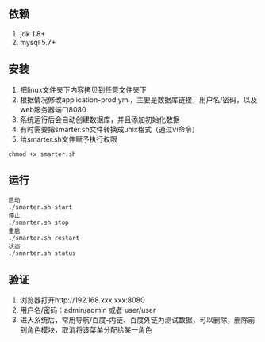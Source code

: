 ## 依赖
1. jdk 1.8+
2. mysql 5.7+

## 安装
1. 把linux文件夹下内容拷贝到任意文件夹下
2. 根据情况修改application-prod.yml，主要是数据库链接，用户名/密码，以及web服务器端口8080
3. 系统运行后会自动创建数据库，并且添加初始化数据
4. 有时需要把smarter.sh文件转换成unix格式（通过vi命令）
5. 给smarter.sh文件赋予执行权限
```
chmod +x smarter.sh
```

## 运行
```
启动
./smarter.sh start
停止
./smarter.sh stop
重启
./smarter.sh restart
状态
./smarter.sh status
```

## 验证
1. 浏览器打开http://192.168.xxx.xxx:8080
2. 用户名/密码：admin/admin 或者 user/user
3. 进入系统后，常用导航/百度-内链、百度外链为测试数据，可以删除，删除前到角色模块，取消将该菜单分配给某一角色

